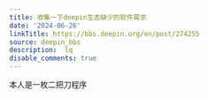 ```yaml
---
title: 收集一下deepin生态缺少的软件需求
date: '2024-06-26'
linkTitle: https://bbs.deepin.org/en/post/274255
source: deepin_bbs
description:  lq 
disable_comments: true
---
```

本人是一枚二把刀程序
